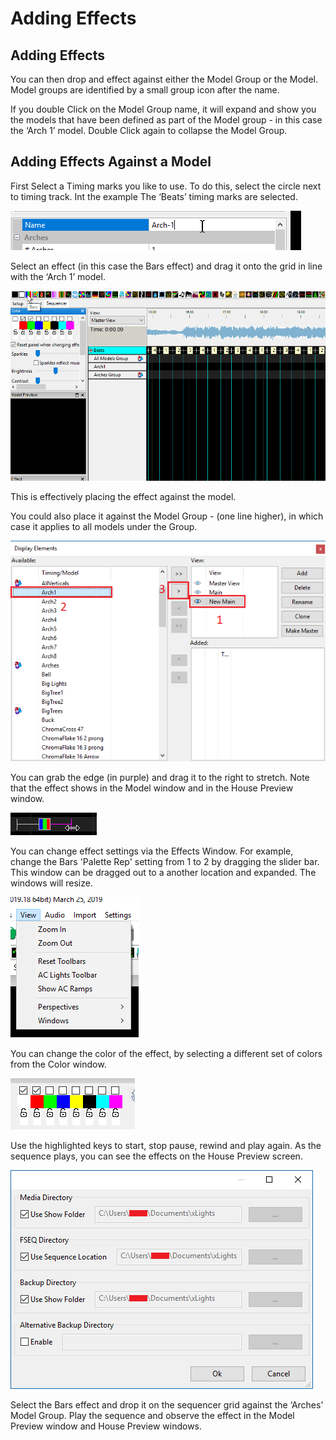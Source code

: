 # Adding Effects

## Adding Effects

You can then drop and effect against either the Model Group or the Model. Model groups are identified by a small group icon after the name.

If you double Click on the Model Group name, it will expand and show you the models that have been defined as part of the Model group - in this case the ‘Arch 1’ model. Double Click again to collapse the Model Group.

## Adding Effects Against a Model

First Select a Timing marks you like to use. To do this, select the circle next to timing track. Int the example The ‘Beats’ timing marks are selected.

![](../../.gitbook/assets/image%20%28212%29.png)

Select an effect \(in this case the Bars effect\) and drag it onto the grid in line with the ‘Arch 1’ model.

![](../../.gitbook/assets/drageffect.gif)

This is effectively placing the effect against the model.

You could also place it against the Model Group - \(one line higher\), in which case it applies to all models under the Group.

![](../../.gitbook/assets/image%20%28171%29.png)

You can grab the edge \(in purple\) and drag it to the right to stretch. Note that the effect shows in the Model window and in the House Preview window.

![](../../.gitbook/assets/image-784.png)

You can change effect settings via the Effects Window. For example, change the Bars 'Palette Rep' setting from 1 to 2 by dragging the slider bar. This window can be dragged out to a another location and expanded. The windows will resize.

![](../../.gitbook/assets/image%20%28607%29.png)

You can change the color of the effect, by selecting a different set of colors from the Color window.

![](../../.gitbook/assets/image%20%288%29.png)

Use the highlighted keys to start, stop pause, rewind and play again. As the sequence plays, you can see the effects on the House Preview screen.

![](../../.gitbook/assets/image%20%28799%29.png)

Select the Bars effect and drop it on the sequencer grid against the ‘Arches’ Model Group. Play the sequence and observe the effect in the Model Preview window and House Preview windows.

